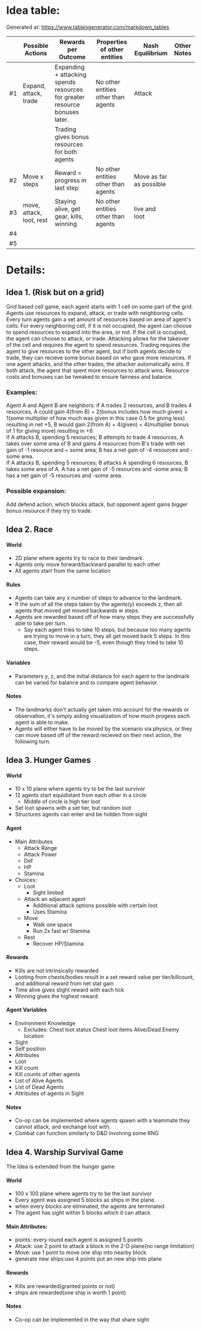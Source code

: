 # Idea table:

Generated at: https://www.tablesgenerator.com/markdown_tables

|      | Possible Actions        | Rewards per Outcome                                                                                                        | Properties of other entities          | Nash Equilibrium          | Other Notes   |
| ---- | ----------------------- | -------------------------------------------------------------------------------------------------------------------------- | ------------------------------------- | ------------------------- | ------------- |
| #1   | Expand, attack, trade   | Expanding + attacking spends resources for greater resource bonuses later.                                                 | No other entities other than agents   | Attack                    |               |
|      |                         | Trading gives bonus resources for both agents                                                                              |                                       |                           |               |
| #2   | Move x steps            | Reward = progress in last step                                                                                             | No other entities other than agents   | Move as far as possible   |               |
| #3   | move, attack, loot, rest |  Staying alive, get gear, kills, winning                                                                                                         |     No other entities other than agents                                 |     live and loot                      |              |
| #4   |                         |                                                                                                                            |                                       |                           |               |
| #5   |                         |                                                                                                                            |                                       |                           |               |

# Details:
## Idea 1. (Risk but on a grid)
Grid based cell game, each agent starts with 1 cell on some part of the grid. Agents use resources to expand, attack, or trade with neighboring cells. Every turn agents gain a set amount of resources based on area of agent's cells. For every neighboring cell, if it is not occupied, the agent can choose to spend resources to expand into the area, or not. If the cell is occupied, the agent can choose to attack, or trade. Attacking allows for the takeover of the cell and requires the agent to spend resources. Trading requires the agent to give resources to the other agent, but if both agents decide to trade, they can recieve some bonus based on who gave more resources. If one agent attacks, and the other trades, the attacker automatically wins. If both attack, the agent that spent more resources to attack wins. Resource costs and bonuses can be tweaked to ensure fairness and balance.
### Examples: 
Agent A and Agent B are neighbors: if A trades 2 resources, and B trades 4 resources, A could gain 4(from B) + 2(bonus includes how much given) + 1(some multiplier of how much was given in this case 0.5 for giving less) resulting in net +5, B would gain 2(from A) + 4(given) + 4(multiplier bonus of 1 for giving more) resulting in +6 \
If A attacks B, spending 5 resources; B attempts to trade 4 resources, A takes over some area of B and gains 4 resources from B's trade with net gain of -1 resource and + some area; B has a net gain of -4 resources and -some area. \
If A attacks B, spending 5 resources; B attacks A spending 6 resources, B takes some area of A. A has a net gain of -5 resources and -some area; B has a net gain of -5 resources and -some area.

### Possible expansion:
Add defend action, which blocks attack, but opponent agent gains bigger bonus resource if they try to trade. 

## Idea 2. Race

#### World
- 2D plane where agents try to race to their landmark.
- Agents only move forward/backward parallel to each other
- All agents start from the same location

#### Rules
- Agents can take any x number of steps to advance to the landmark.
- If the sum of all the steps taken by the agents(y) exceeds z, then all agents that moved get moved backwards w steps. 
- Agents are rewarded based off of how many steps they are successfully able to take per turn.
    - Say each agent tries to take 10 steps, but because too many agents are trying to move in a turn, they all get moved back 5 steps. In this case, their reward would be -5, even though they tried to take 10 steps.

#### Variables
- Parameters y, z, and the initial distance for each agent to the landmark can be varied for balance and to compare agent behavior.

#### Notes
- The landmarks don't actually get taken into account for the rewards or observation, it's simply aiding visualization of how much progess each agent is able to make.
- Agents will either have to be moved by the scenario via physics, or they can move based off of the reward recieved on their next action, the following turn.

## Idea 3. Hunger Games

#### World
- 10 x 10 plane where agents try to be the last survivor
- 12 agents start equidistant from each other in a circle
    - Middle of circle is high tier loot
- Set loot spawns with a set tier, but random loot
- Structures agents can enter and be hidden from sight

#### Agent
- Main Attributes
    - Attack Range
    - Attack Power
    - Def
    - HP
    - Stamina
- Choices:
    - Loot
        - Sight limited
    - Attack an adjacent agent
        - Additional attack options possible with certain loot
        - Uses Stamina
    - Move
        - Walk one space
        - Run 2x fast w/ Stamina
    - Rest
        - Recover HP/Stamina
#### Rewards
- Kills are not intrinsically rewarded
- Looting from chests/bodies result in a set reward value per tier/killcount, and additional reward from net stat gain
- Time alive gives slight reward with each tick
- Winning gives the highest reward

#### Agent Variables
- Environment Knowledge
    - Excludes:
        Chest loot status
        Chest loot items
        Alive/Dead Enemy location
- Sight
- Self position
- Attributes
- Loot
- Kill count
- Kill counts of other agents
- List of Alive Agents
- List of Dead Agents
- Attributes of agents in Sight
    
#### Notes
- Co-op can be implemented where agents spawn with a teammate they cannot attack, and exchange loot with.
- Combat can function similarly to D&D involving some RNG

## Idea 4. Warship Survival Game  
The Idea is extended from the hunger game  
#### World  
- 100 x 100 plane where agents try to be the last survivor  
- Every agent was assigned 5 blocks as ships in the plane.  
- when every blocks are eliminated, the agents are terminated  
- The agent has sight within 5 blocks which it can attack  
#### Main Attributes:  
- points: every round each agent is assigned 5 points  
- Attack: use 2 point to attack a block in the 2-D plane(no range limitation)  
- Move: use 1 point to move one ship into nearby block  
- generate new ships:use 4 points put an new ship into plane  
#### Rewards  
- Kills are rewarded(granted points or not)  
- ships are rewarded(one ship is worth 1 point)  
#### Notes  
- Co-op can be implemented in the way that share sight  
